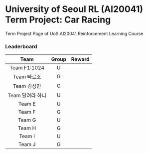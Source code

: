 # University of Seoul RL (AI20041) Term Project: Car Racing

Term Project Page of UoS AI20041 Reinforcement Learning Course
 
### Leaderboard

|         Team                   |  Group  |  Reward  |
|:------------------------------:|:-------:|:---------|
|            Team F1:1024              |    U    |         |
|            Team 빠르조              |    G    |          |
|            Team 김성민              |    G    |          |
|            Team 달려라 하니              |    U    |          |
|            Team E              |    U    |          |
|            Team F              |    G    |          |
|            Team G              |    U    |          |
|            Team H              |    G    |          |
|            Team I              |    U    |          |
|            Team J              |    G    |          |
